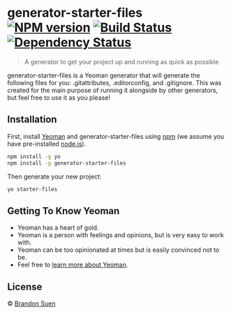 # generator-starter-files [![NPM version][npm-image]][npm-url] [![Build Status][travis-image]][travis-url] [![Dependency Status][daviddm-image]][daviddm-url]
> A generator to get your project up and running as quick as possible

generator-starter-files is a Yeoman generator that will generate the following files for you: .gitattributes, .editorconfig, and .gitignore. This was created for the main purpose of running it alongside by other generators, but feel free to use it as you please!

## Installation

First, install [Yeoman](http://yeoman.io) and generator-starter-files using [npm](https://www.npmjs.com/) (we assume you have pre-installed [node.js](https://nodejs.org/)).

```bash
npm install -g yo
npm install -g generator-starter-files
```

Then generate your new project:

```bash
yo starter-files
```

## Getting To Know Yeoman

 * Yeoman has a heart of gold.
 * Yeoman is a person with feelings and opinions, but is very easy to work with.
 * Yeoman can be too opinionated at times but is easily convinced not to be.
 * Feel free to [learn more about Yeoman](http://yeoman.io/).

## License

 © [Brandon Suen](https://brandons42.github.io/personal_website/)


[npm-image]: https://badge.fury.io/js/generator-starter-files.svg
[npm-url]: https://npmjs.org/package/generator-starter-files
[travis-image]: https://travis-ci.org/brandons42/generator-starter-files.svg?branch=master
[travis-url]: https://travis-ci.org/brandons42/generator-starter-files
[daviddm-image]: https://david-dm.org/brandons42/generator-starter-files.svg?theme=shields.io
[daviddm-url]: https://david-dm.org/brandons42/generator-starter-files
